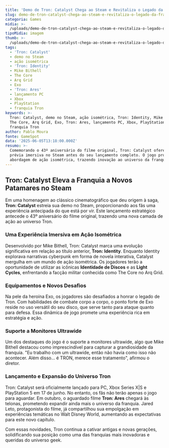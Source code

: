 ```yaml
---
title: 'Demo de Tron: Catalyst Chega ao Steam e Revitaliza o Legado da Franquia'
slug: demo-de-tron-catalyst-chega-ao-steam-e-revitaliza-o-legado-da-franquia
categoria: Games
midia: >-
  /uploads/demo-de-tron-catalyst-chega-ao-steam-e-revitaliza-o-legado-da-franquia-thumb.jpg
tipoMidia: imagem
thumb: >-
  /uploads/demo-de-tron-catalyst-chega-ao-steam-e-revitaliza-o-legado-da-franquia-thumb.jpg
tags:
  - 'Tron: Catalyst'
  - demo no Steam
  - ação isométrica
  - 'Tron: Identity'
  - Mike Bithell
  - The Core
  - Arq Grid
  - Exo
  - 'Tron: Ares'
  - lançamento PC
  - Xbox
  - PlayStation
  - franquia Tron
keywords: >-
  Tron: Catalyst, demo no Steam, ação isométrica, Tron: Identity, Mike Bithell,
  The Core, Arq Grid, Exo, Tron: Ares, lançamento PC, Xbox, PlayStation,
  franquia Tron
author: Pablo Moura
fonte: GameSpot
data: '2025-06-05T13:18:00.000Z'
resumo: >-
  Comemorando o 43º aniversário do filme original, Tron: Catalyst oferece uma
  prévia imersiva no Steam antes do seu lançamento completo. O jogo promete uma
  abordagem de ação isométrica, trazendo inovação ao universo da franquia.
---
```


## Tron: Catalyst Eleva a Franquia a Novos Patamares no Steam

Em uma homenagem ao clássico cinematográfico que deu origem à saga, **Tron: Catalyst** estreia sua demo no Steam, proporcionando aos fãs uma experiência antecipada do que está por vir. Este lançamento estratégico antecede o 43º aniversário do filme original, trazendo uma nova camada de ação ao universo Tron.

### Uma Experiência Imersiva em Ação Isométrica

Desenvolvido por Mike Bithell, Tron: Catalyst marca uma evolução significativa em relação ao título anterior, **Tron: Identity**. Enquanto Identity explorava narrativas cyberpunk em forma de novela interativa, Catalyst mergulha em um mundo de ação isométrica. Os jogadores terão a oportunidade de utilizar as icônicas **Identidade de Discos** e as **Light Cycles**, enfrentando a facção militar conhecida como The Core no Arq Grid.

### Equipamentos e Novos Desafios

Na pele da heroína Exo, os jogadores são desafiados a honrar o legado de Tron. Com habilidades de combate corpo a corpo, o ponto forte de Exo reside no uso versátil do seu disco, que serve tanto para ataque quanto para defesa. Essa dinâmica de jogo promete uma experiência rica em estratégia e ação.

### Suporte a Monitores Ultrawide

Um dos destaques do jogo é o suporte a monitores ultrawide, algo que Mike Bithell destacou como imprescindível para capturar a grandiosidade da franquia. "Eu trabalho com um ultrawide, então não havia como isso não acontecer. Além disso... é TRON, merece esse tratamento", afirmou o diretor.

### Lançamento e Expansão do Universo Tron

Tron: Catalyst será oficialmente lançado para PC, Xbox Series X|S e PlayStation 5 em 17 de junho. No entanto, os fãs não terão apenas o jogo para aguardar. Em outubro, o aguardado filme **Tron: Ares** chegará às telonas, prometendo expandir ainda mais o universo da franquia. Jared Leto, protagonista do filme, já compartilhou sua empolgação em experiências temáticas no Walt Disney World, aumentando as expectativas para este novo capítulo.

Com essas novidades, Tron continua a cativar antigas e novas gerações, solidificando sua posição como uma das franquias mais inovadoras e queridas do universo geek.

